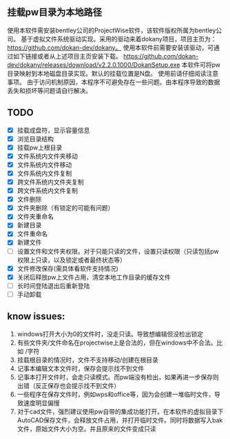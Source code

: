 ﻿## 挂载pw目录为本地路径
使用本软件需安装bentley公司的ProjectWise软件，该软件版权所属为bentley公司。
基于虚拟文件系统驱动实现。采用的驱动来着dokany项目，项目主页为：https://github.com/dokan-dev/dokany。
使用本软件前需要安装该驱动，可通过如下链接或者从上述项目主页安装下载。
https://github.com/dokan-dev/dokany/releases/download/v2.2.0.1000/DokanSetup.exe
本软件可将pw目录映射到本地磁盘目录实现。默认的挂载位置是N盘。
使用前请仔细阅读注意事项。
由于访问机制原因，本程序不可避免存在一些问题。由本程序导致的数据丢失和损坏等问题请自行解决。


## TODO
- [x] 挂载成盘符，显示容量信息
- [x] 浏览目录结构
- [x] 挂载pw上根目录
- [x] 文件系统内文件夹移动
- [x] 文件系统内文件移动
- [x] 文件系统内文件复制
- [x] 跨文件系统内文件夹复制
- [x] 跨文件系统内文件复制
- [x] 文件删除
- [x] 文件夹删除（有锁定的可能有问题）
- [x] 文件夹重命名
- [x] 新建目录
- [x] 文件重命名
- [x] 新建文件
- [ ] 设置文件和文件夹权限。对于只能只读的文件，设置只读权限（只读包括pw权限上只读，以及锁定或者最终状态等）
- [x] 文件修改保存(需具体看软件支持情况)
- [x] 关闭后释放pw上文件占用，清空本地工作目录的缓存文件
- [ ] 长时间登陆退出后重新登陆
- [ ] 手动卸载

 ## know issues:
 1. windows打开大小为0的文件时，没走只读。导致想编辑但没检出锁定
 2. 有些文件夹/文件命名在projectwise上是合法的，但在windows中不合法。比如 /字符
 3. 挂载根目录的情况时，文件不支持移动/创建在根目录
 4. 记事本编辑文本文件时，保存会提示找不到文件
 5. 记事本打开文件时，会走只读模式。而pw端没有检出，如果再进一步保存则出错（反正保存也会提示找不到文件）
 6. 一些程序在保存文件时，例如wps和office等，因为会创建一堆临时文件，导致速度明显偏慢
 7. 对于cad文件，强烈建议使用pw自带的集成功能打开。在本软件的虚拟目录下AutoCAD保存文件，会释放文件占用，并打开临时文件。同时将数据写入bak文件，原始文件大小为空。并且原来的文件变成只读